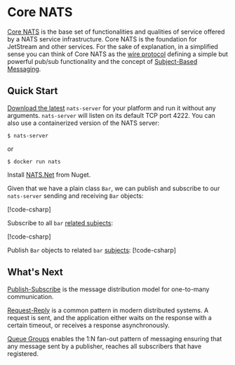 # Core NATS

[Core NATS](https://docs.nats.io/nats-concepts/core-nats) is the base set of functionalities and qualities of service
offered by a NATS service infrastructure. Core NATS is the foundation for JetStream and other services. For the sake
of explanation, in a simplified sense you can think of Core NATS as the
[wire protocol](https://docs.nats.io/reference/reference-protocols/nats-protocol) defining a simple but powerful
pub/sub functionality and the concept of [Subject-Based Messaging](https://docs.nats.io/nats-concepts/subjects).

## Quick Start

[Download the latest](https://nats.io/download/) `nats-server` for your platform and run it without any arguments. `nats-server` will listen
on its default TCP port 4222. You can also use a containerized version of the NATS server:

```shell
$ nats-server
```
or
```shell
$ docker run nats
```

Install [NATS.Net](https://www.nuget.org/packages/NATS.Net) from Nuget.

Given that we have a plain class `Bar`, we can publish and subscribe to our `nats-server` sending
and receiving `Bar` objects:

[!code-csharp[](../../../../tests/NATS.Net.DocsExamples/Core/IntroPage.cs#bar)]

Subscribe to all `bar` [related subjects](https://docs.nats.io/nats-concepts/subjects):

[!code-csharp[](../../../../tests/NATS.Net.DocsExamples/Core/IntroPage.cs#sub)]

Publish `Bar` objects to related `bar` [subjects](https://docs.nats.io/nats-concepts/subjects):
[!code-csharp[](../../../../tests/NATS.Net.DocsExamples/Core/IntroPage.cs#pub)]

## What's Next

[Publish-Subscribe](pub-sub.md) is the message distribution model for one-to-many communication.

[Request-Reply](req-rep.md) is a common pattern in modern distributed systems. A request is sent, and the application
either waits on the response with a certain timeout, or receives a response asynchronously.

[Queue Groups](queue.md) enables the 1:N fan-out pattern of messaging ensuring that any message sent by a publisher,
reaches all subscribers that have registered.
